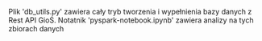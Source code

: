 Plik 'db_utils.py' zawiera cały tryb tworzenia i wypełnienia bazy danych z Rest API GioŚ. 
Notatnik 'pyspark-notebook.ipynb' zawiera analizy na tych zbiorach danych
